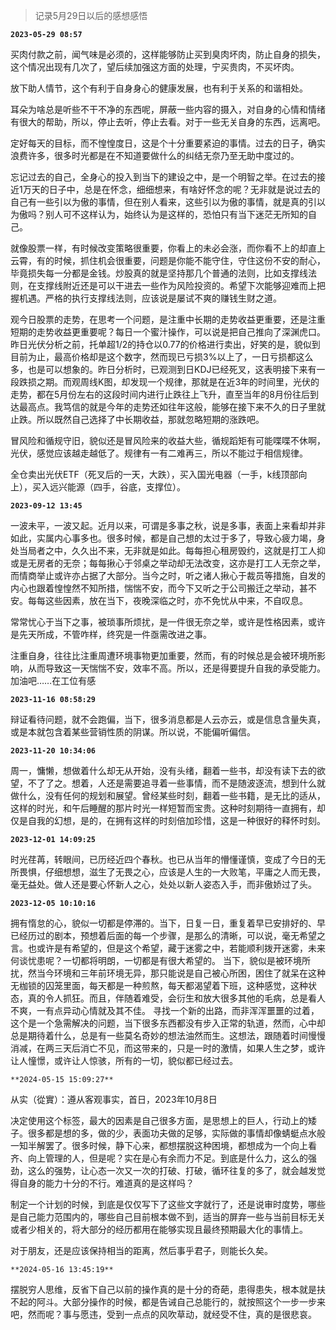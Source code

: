 > 记录5月29日以后的感想感悟

**`2023-05-29 08:57`**

买肉付款之前，闻气味是必须的，这样能够防止买到臭肉坏肉，防止自身的损失，这个情况出现有几次了，望后续加强这方面的处理，宁买贵肉，不买坏肉。

放下助人情节，这个有利于自身身心的健康发展，也有利于关系的和谐相处。

耳朵为啥总是听些不干不净的东西呢，屏蔽一些内容的摄入，对自身的心情和情绪有很大的帮助，所以，停止去听，停止去看。对于一些无关自身的东西，远离吧。

定好每天的目标，而不惶惶度日，这是个十分重要紧迫的事情。过去的日子，确实浪费许多，很多时光都是在不知道要做什么的纠结无奈乃至无助中度过的。

忘记过去的自己，全身心的投入到当下的建设之中，是一个明智之举。在过去的接近1万天的日子中，总是在怀念，细细想来，有啥好怀念的呢？无非就是说过去的自己有一些引以为傲的事情，但在别人看来，这些引以为傲的事情，就是真的引以为傲吗？别人可不这样认为，始终认为是这样的，恐怕只有当下迷茫无所知的自己。

就像股票一样，有时候改变策略很重要，你看上的未必会涨，而你看不上的却直上云霄，有的时候，抓住机会很重要，问题是你能不能守住，守住这份不安的耐心，毕竟损失每一分都是金钱。炒股真的就是坚持那几个普通的法则，比如支撑线法则，在支撑线附近还是可以干进去一些作为风险投资的。希望下次能够迎难而上把握机遇。严格的执行支撑线法则，应该说是屡试不爽的赚钱生财之道。

观今日股票的走势，在思考一个问题，是注重中长期的走势收益更重要，还是注重短期的走势收益更重要呢？每日一个蜜汁操作，可以说是把自己推向了深渊虎口。昨日光伏分析之前，托单超1/2的持仓以0.77的价格进行卖出，好笑的是，貌似到目前为止，最高价格却是这个数字，然而现已亏损3%以上了，一日亏损都这么多，也是可以想象的。昨日分析时，已观测到日KDJ已经死叉，这表明接下来有一段跌损之期。而观周线K图，却发现一个规律，那就是在近3年的时间里，光伏的走势，都在5月份左右的这段时间内进行止跌往上飞升，直至当年的8月份往后到达最高点。我笃信的就是今年的走势还如往年这般，能够在接下来不久的日子里就止跌。所以既然自己选择了中长期收益，那就忽略短期的涨跌吧。

冒风险和循规守旧，貌似还是冒风险来的收益大些，循规蹈矩有可能喋喋不休啊，光伏，感觉应该越走越低了。规律有一有二难再三，所以不能过于相信规律。

全仓卖出光伏ETF（死叉后的一天，大跌），买入国光电器（一手，k线顶部向上），买入远兴能源（四手，谷底，支撑位）。

**`2023-09-12 13:45`**

一波未平，一波又起。近月以来，可谓是多事之秋，说是多事，表面上来看却并非如此，实属内心事多也。很多时候，都是自己想的太过于多了，导致心疲力竭，身处当局者之中，久久出不来，无非就是如此。每每担心租房毁约，这就是打工人抑或是无房者的无奈；每每揪心于邻桌之举动却无法改变，这亦是打工人无奈之举，而情商举止或许亦占据了大部分。当今之时，听之诸人揪心于裁员等措施，自发的内心也跟着惶惶然不知所措，惴惴不安，而今下又听之于公司搬迁之举动，甚不安。每每这些因素，放在当下，夜晚深临之时，亦不免忧从中来，不自叹息。

常常忧心于当下之事，被琐事所烦扰，是一件很无奈之举，或许是性格因素，或许是先天所成，不管咋样，终究是一件亟需改进之事。

注重自身，往往比注重周遭环境事物更加重要，然而，有的时候总是会被环境所影响，从而导致这一天惴惴不安，效率不高。所以，还是得要提升自我的承受能力。加油吧……在工位有感

**`2023-11-16 08:58:29`**

辩证看待问题，就不会跑偏，当下，很多消息都是人云亦云，或是信息含量失真，或是本就包含着某些营销性质的阴谋。所以说，不能偏听偏信。

**`2023-11-20 10:34:06`**

周一，慵懒，想做着什么却无从开始，没有头绪，翻着一些书，却没有读下去的欲望，不了了之。想着，人还是需要追寻着一些事情，而不是随波逐流，想到什么就做什么，没有任何的规划和展望。曾经某些时刻，翻着一些书籍，是无比的适从，这样的时光，和午后睡醒的那片时光一样短暂而宝贵。这种时刻期待一直拥有，却仅是自我的幻想，是的，在拥有这样的时刻倍加珍惜，这是一种很好的释怀时刻。

**`2023-12-01 14:09:25`**

时光荏苒，转眼间，已历经近四个春秋。也已从当年的懵懂谨慎，变成了今日的无所畏惧，仔细想想，滋生了无畏之心，应该是人生的一大败笔，平庸之人而无畏，毫无益处。做人还是要心怀新人之心，处处以新人姿态入手，而非傲娇过了头。

**`2023-12-05 10:10:16`**

拥有惰怠的心，貌似一切都是停滞的。当下，日复一日，重复着早已安排好的、早已经历过的剧本，预想着后面的每一个步骤，是那么的清晰，可以说，毫无希望之言。也或许是有希望的，但是这个希望，藏于迷雾之中，若能顺利拨开迷雾，未来何谈忧患呢？一切都将明朗，一切都是有很大希望的。
当下，貌似是被环境所扰，然当今环境和三年前环境无异，那只能说是自己被心所困，困住了就呆在这种无枷锁的囚笼里面，每天都是一种煎熬，每天都渴望着下班，这种感觉，这种状态，真的令人抓狂。而且，伴随着难受，会衍生和放大很多其他的毛病，总是看人不爽，一有点异动心情就及其不佳。
寻找一个新的出路，而非浑浑噩噩的过着，这个是一个急需解决的问题，当下很多东西都没有步入正常的轨道，然而，心中却总是期待着什么，总是有一些莫名奇妙的想法油然而生。这想法，跟随着时间慢慢消减，在两三天后消亡不见，而这带来的，只是一时的激情，如果人生之梦，或许让人憧憬，或许让人惊骇，所有的一切，貌似都已经过去。

`**2024-05-15 15:09:27**`

从实（從實）：遵从客观事实，首日，2023年10月8日

决定使用这个标签，最大的因素是自己很多方面，是思想上的巨人，行动上的矮子。很多都是想的多，做的少，表面功夫做的足够，实际做的事情却像蜻蜓点水般一知半解罢了。很多时候，静下心来，都想摆脱这种困境，都想成为一个向上看齐、向上管理的人，但是呢？实在是心有余而力不足。到底是什么力，这么的强劲，这么的强势，让心态一次又一次的打破、打破，循环往复的多了，就会越发觉得自身的能力十分的不行。难道真的是这样吗？

制定一个计划的时候，到底是仅仅写下了这些文字就行了，还是说审时度势，哪些是自己能力范围内的，哪些自己目前根本做不到，适当的屏弃一些与当前目标无关或者少相关的，将大部分的经历都用在能够实现且最终预期最大化的事情上。

对于朋友，还是应该保持相当的距离，然后事乎君子，则能长久矣。

`**2024-05-16 13:45:19**`

摆脱穷人思维，反省下自己以前的操作真的是十分的奇葩，患得患失，根本就是扶不起的阿斗。大部分操作的时候，都是告诫自己总能行的，就按照这个一步一步来吧，然而呢？事与愿违，受到一点点的风吹草动，就经受不住，真的是很悲哀。

